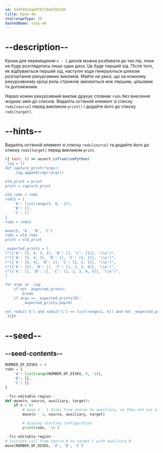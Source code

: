 ```yaml
---
id: 64df45a3ad4f8719e5355244
title: Крок 46
challengeType: 20
dashedName: step-46
---
```


# --description--

Кроки для переміщення `n - 1` дисків можна розбивати до тих пір, поки не буде розглядатись лише один диск. Це буде перший хід. Після того, як відбувається перший хід, наступні ходи генеруються шляхом розгортання рекурсивних викликів. Майте на увазі, що на кожному рекурсивному кроці роль стрижнів змінюється між першим, цільовим та допоміжним.

Наразі кожен рекурсивний виклик друкує словник `rods` без внесення жодних змін до списків. Видаліть останній елемент зі списку `rods[source]` перед викликом `print()` і додайте його до списку `rods[target]`.

# --hints--

Видаліть останній елемент зі списку `rods[source]` та додайте його до списку `rods[target]` перед викликом `print`.

```js
({ test: () => assert.isTrue(runPython(`
_log = []
def capture_print(*args):
    _log.append(repr(args))

old_print = print
print = capture_print

old_rods = rods
rods2 = {
    'A': list(range(5, 0, -1)),
    'B': [],
    'C': []
}
rods = rods2

move(5, 'A', 'B', 'C')
rods = old_rods
print = old_print

_expected_prints = [
r"({'A': [5, 4, 3, 2], 'B': [], 'C': [1]}, '\\n')",
r"({'A': [5, 4, 3], 'B': [], 'C': [1, 2]}, '\\n')",
r"({'A': [5, 4], 'B': [], 'C': [1, 2, 3]}, '\\n')",
r"({'A': [5], 'B': [], 'C': [1, 2, 3, 4]}, '\\n')",
r"({'A': [], 'B': [], 'C': [1, 2, 3, 4, 5]}, '\\n')",
]

for args in _log:
    if not _expected_prints:
        break
    if args == _expected_prints[0]:
        _expected_prints.pop(0)

not rods2['A'] and rods2['C'] == list(range(1, 6)) and not _expected_prints
`))})
```

# --seed--

## --seed-contents--

```py
NUMBER_OF_DISKS = 4
rods = {
    'A': list(range(NUMBER_OF_DISKS, 0, -1)),
    'B': [],
    'C': []
}

--fcc-editable-region--
def move(n, source, auxiliary, target):
    if n > 0:
        # move n - 1 disks from source to auxiliary, so they are out of the way
        move(n - 1, source, auxiliary, target)

        # display starting configuration
        print(rods, '\n')

--fcc-editable-region--
# initiate call from source A to target C with auxiliary B
move(NUMBER_OF_DISKS, 'A', 'B', 'C')
```
